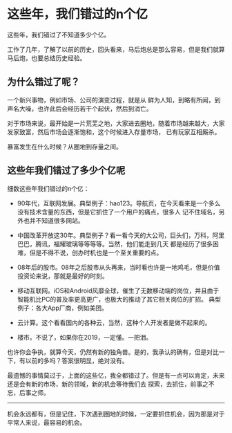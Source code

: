 # 这些年，我们错过的n个亿

这些年，我们错过了不知道多少个亿。

工作了几年，了解了以前的历史，回头看来，马后炮总是那么容易，但是我们就算马后炮，也要总结历史经验。

## 为什么错过了呢？

一个新兴事物，例如市场、公司的演变过程，就是从 鲜为人知，到略有所闻，到声名大噪，也许此后会经历若干个起伏，然后到消亡。

对于市场来说，最开始是一片荒芜之地，大家进去圈地，随着市场越来越大，大家发家致富，然后市场会逐渐饱和，这个时候进入存量市场，
已有玩家互相厮杀。

暴富发生在什么时候？从圈地到存量之间。

## 这些年我们错过了多少个亿呢

细数这些年我们错过的n个亿：

- 90年代，互联网发展。典型例子：hao123。导航页，在今天看来是一个多么没有技术含量的东西，但是它抓住了一个用户的痛点，很多人
记不住域名，另外也并不知道很多网站。

- 中国改革开放这30年。典型例子？看一看今天的大公司，巨头们，万科，阿里巴巴，腾讯，福耀玻璃等等等等。当然，他们能走到几天
都是经历了很多困难，但是不得不说，创办时机也是一个至关重要的点。

- 08年后的股市。08年之后股市从头再来，当时看也许是一地鸡毛，但是价值投资论来说，那就是最好的时刻。

- 移动互联网。iOS和Android风靡全球，催生了无数移动端的岗位，并且由于智能机比PC的普及率更高更广，也极大的推动了其它相关岗位的扩招。
典型例子：各大App厂商，例如美团。

- 云计算。这个看看国内的各种云，当然，这种个人开发者是做不起来的。

- 楼市。不说了，如果你在2019，一定懂。一把泪。

也许你会争执，就算今天，仍然有新的独角兽。是的，我承认的确有，但是对比一下，有以前的多吗？答案很明显，绝对没有。

最遗憾的事情莫过于，上面的这些亿，我全都错过了。但是有一点可以肯定，未来还是会有新的市场，新的领域，新的机会等待我们去
探索，去抓住，前事之不忘，后事之师。

---

机会永远都有，但是记住，下次遇到圈地的时候，一定要抓住机会，因为那是对于平常人来说，最容易的机会。
